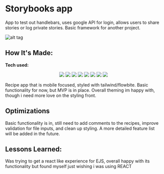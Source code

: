 # Storybooks app
 App to test out handlebars, uses google API for login, allows users to share stories or log private stories. Basic framework for another project.

<!-- **Link to project:** http://recruiters-love-seeing-live-demos.com/ -->

![alt tag](http://placecorgi.com/1200/650)

## How It's Made:

**Tech used:**

<p align="center">
    <img src="https://img.shields.io/static/v1?label=|&message=HTML5&color=23555f&style=plastic&logo=html5"/>
    <img src="https://img.shields.io/static/v1?label=|&message=CSS3&color=285f65&style=plastic&logo=css3"/>
    <img src="https://img.shields.io/static/v1?label=|&message=TAILWIND&color=316c5e&style=plastic&logo=tailwind"/>
    <img src="https://img.shields.io/static/v1?label=|&message=JAVASCRIPT&color=3c7f5d&style=plastic&logo=javascript"/>
    <img src="https://img.shields.io/static/v1?label=|&message=MONGO-DB&color=cdd148&style=plastic&logo=mongodb"/>
    <img src="https://img.shields.io/static/v1?label=|&message=EXPRESS&color=bbb111&style=plastic&logo=express"/>
    <img src="https://img.shields.io/static/v1?label=|&message=EJS&color=bbb111&style=plastic&logo=EJS"/>
    <img src="https://img.shields.io/static/v1?label=|&message=GIT&color=cbb148&style=plastic&logo=git"/>
</p>

Recipe app that is mobile focused, styled with tailwind/flowbite. Basic functionality for now, but MVP is in place. Overall theming im happy with, though i need more love on the styling front.

## Optimizations

Basic functionality is in, still need to add comments to the recipes, improve validation for file inputs, and clean up styling. A more detailed feature list will be added in the future.

## Lessons Learned:

Was trying to get a react like experience for EJS, overall happy with its functionality but found myself just wishing i was using REACT

<!-- ## Examples:
Take a look at these couple examples that I have in my own portfolio:

**Palettable:** https://github.com/alecortega/palettable

**Twitter Battle:** https://github.com/alecortega/twitter-battle

**Patch Panel:** https://github.com/alecortega/patch-panel -->


